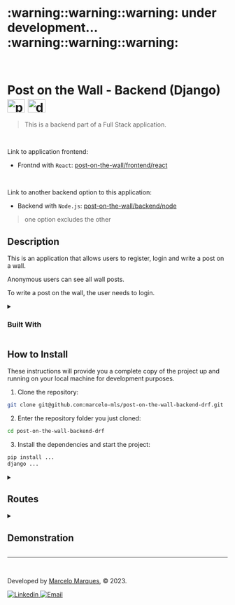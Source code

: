 <h1>:warning::warning::warning: under development... :warning::warning::warning:</h1>
<br />

<h1>Post on the Wall - Backend (Django)
  <img align="center" alt="python" height="30" width="40" src="https://cdn.jsdelivr.net/gh/devicons/devicon/icons/python/python-original.svg">
  <img align="center" alt="django" height="30" width="40" src="https://cdn.jsdelivr.net/gh/devicons/devicon/icons/django/django-plain.svg">
</h1>

> This is a backend part of a Full Stack application.

<br />

Link to application frontend:
- Frontnd with `React`: [post-on-the-wall/frontend/react](https://github.com/marcelo-mls/post-on-the-wall-frontend/tree/main)

<br />

Link to another backend option to this application:
- Backend with `Node.js`: [post-on-the-wall/backend/node](https://github.com/marcelo-mls/post-on-the-wall-backend-node/tree/main)
> one option excludes the other


## Description

This is an application that allows users to register, login and write a post on a wall.

Anonymous users can see all wall posts.

To write a post on the wall, the user needs to login.

<details>
  <summary>
  
  ### Built With
  </summary>
  
  For the development of this API was chosen [`Django`](https://www.djangoproject.com/), [`Django Rest Framework`](https://www.django-rest-framework.org/) and [`SQLite`](https://sqlite.org/index.html). Together, these technologies provide ...
  
  <img height="60" align="left" src="https://cdn.jsdelivr.net/gh/devicons/devicon/icons/django/django-plain.svg">
  <p align="rigth">Django</p>

  <img height="60" align="left" src="https://cdn.jsdelivr.net/gh/devicons/devicon/icons/python/python-original.svg">
  <p align="rigth">Django Rest Framework</p>

  <img height="45" align="left" src="https://cdn.jsdelivr.net/gh/devicons/devicon/icons/sqlite/sqlite-original.svg">
  <p align="rigth">SQLite</p>
 
  
  
</details>

## How to Install

These instructions will provide you a complete copy of the project up and running on your local machine for development purposes.

1. Clone the repository:
```sh
git clone git@github.com:marcelo-mls/post-on-the-wall-backend-drf.git
```

2. Enter the repository folder you just cloned:
```sh
cd post-on-the-wall-backend-drf
```

3. Install the dependencies and start the project:
```sh
pip install ...
django ...
```
<details>
  <summary>
  
  ## Routes
</summary>

  You can test the API with softwares like [`Insomnia`](https://insomnia.rest/download), [`Postman`](https://www.postman.com/) or [`Thunder Client`](https://www.thunderclient.com/)
  
  #### Django Rest Framework Interface
  - [Link]()

  #### Users:
  - GET: `'/user'` lists all users.
  - POST: `'/auth/user'` get a user by email. Auth token required.
  - POST: `'/user'` create a new user.
  - DELETE: `'/user/:id'` delete a user.

  #### Posts:
  - GET: `'/posts'` lists all posts.
  - POST: `'/posts'` create a new post. Auth token required.
  - DELETE: `'/posts/:id'` delete a user. Auth token required.
</details>

<details>
  <summary>
  
  ## Demonstration
  </summary>

  :warning: To have this view it is necessary to install and run the [frontend](https://github.com/marcelo-mls/post-on-the-wall-frontend/tree/main)
  
  - #### Guest view
  ![Guest view](https://user-images.githubusercontent.com/102492818/226949985-6ce05fd8-0dc7-494a-97c9-21d841132d40.png)

  - #### Login/Signup
  https://user-images.githubusercontent.com/102492818/226954914-a61bbcb8-246a-40d8-b18f-c26d79b9c572.mp4

  - #### Authed user view
  https://user-images.githubusercontent.com/102492818/226956434-7454fd2b-f9fc-46ee-9fc7-611a54b9b314.mp4
</details>

---

<br />

Developed by [Marcelo Marques](https://www.linkedin.com/in/marcelo-mls/), © 2023.

<div>
  <a href = "https://www.linkedin.com/in/marcelo-mls/">
    <img src="https://img.shields.io/badge/LinkedIn-0077B5?style=for-the-badge&logo=linkedin&logoColor=white" alt="Linkedin" />
  </a>
  <a href="mailto:marcelo-mls@hotmail.com" target="_blank">
    <img src="https://img.shields.io/badge/Hotmail-0077B5?style=for-the-badge&logo=gmail&logoColor=white" alt="Email" />
  </a>
</div>



